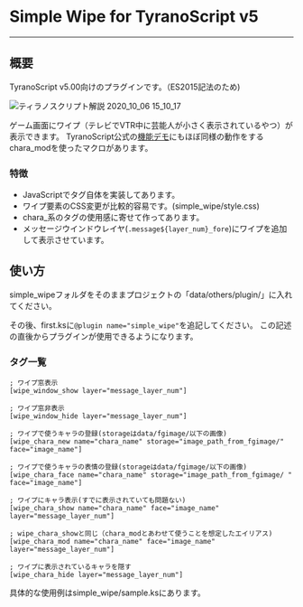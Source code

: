 # Simple Wipe for TyranoScript v5

___

## 概要

TyranoScript v5.00向けのプラグインです。（ES2015記法のため)

![ティラノスクリプト解説 2020_10_06 15_10_17](https://user-images.githubusercontent.com/47486806/95165447-f2a98300-07e6-11eb-90f8-eafabc3213f0.png)

ゲーム画面にワイプ（テレビでVTR中に芸能人が小さく表示されているやつ）が表示できます。
TyranoScript公式の[機能デモ](https://tyrano.jp/sample2/code/siryou/21#demo)にもほぼ同様の動作をするchara_modを使ったマクロがあります。

### 特徴

- JavaScriptでタグ自体を実装してあります。
- ワイプ要素のCSS変更が比較的容易です。(simple_wipe/style.css)
- chara\_系のタグの使用感に寄せて作ってあります。
- メッセージウインドウレイヤ(`.message${layer_num}_fore`)にワイプを追加して表示させています。

## 使い方

simple_wipeフォルダをそのままプロジェクトの「data/others/plugin/」に入れてください。

その後、first.ksに`@plugin name="simple_wipe"`を追記してください。
この記述の直後からプラグインが使用できるようになります。

### タグ一覧

```
; ワイプ窓表示
[wipe_window_show layer="message_layer_num"]

; ワイプ窓非表示
[wipe_window_hide layer="message_layer_num"]

; ワイプで使うキャラの登録(storageはdata/fgimage/以下の画像)
[wipe_chara_new name="chara_name" storage="image_path_from_fgimage/" face="image_name"]

; ワイプで使うキャラの表情の登録(storageはdata/fgimage/以下の画像)
[wipe_chara_face name="chara_name" storage="image_path_from_fgimage/ " face="image_name"]

; ワイプにキャラ表示(すでに表示されていても問題ない)
[wipe_chara_show name="chara_name" face="image_name" layer="message_layer_num"]

; wipe_chara_showと同じ（chara_modとあわせて使うことを想定したエイリアス)
[wipe_chara_mod name="chara_name" face="image_name" layer="message_layer_num"]

; ワイプに表示されているキャラを隠す
[wipe_chara_hide layer="message_layer_num"]
```

具体的な使用例はsimple_wipe/sample.ksにあります。
